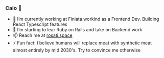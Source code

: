### Caio 👋
- 🔭 I’m currently working at Finiata workind as a Frontend Dev. Building React Typescript features
- 🌱 I’m starting to lear Ruby on Rails and take on Backend work
- 📫 Reach me at [rosati.space](https://rosati.space/)
- ⚡ Fun fact: I believe humans will replace meat with synthetic meat almost entirely by mid 2030's. Try to convince me otherwise
